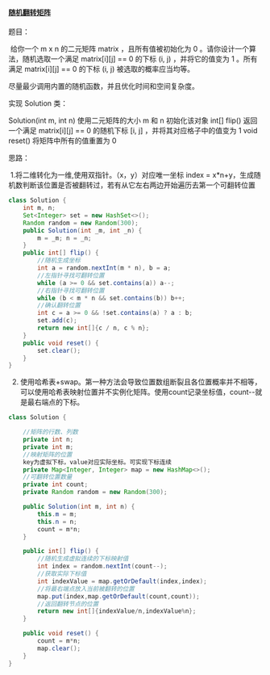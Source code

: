 #### [随机翻转矩阵](https://leetcode-cn.com/problems/random-flip-matrix/)

题目：

​	给你一个 m x n 的二元矩阵 matrix ，且所有值被初始化为 0 。请你设计一个算法，随机选取一个满足 matrix[i][j] == 0 的下标 (i, j) ，并将它的值变为 1 。所有满足 matrix[i][j] == 0 的下标 (i, j) 被选取的概率应当均等。

尽量最少调用内置的随机函数，并且优化时间和空间复杂度。

实现 Solution 类：

Solution(int m, int n) 使用二元矩阵的大小 m 和 n 初始化该对象
int[] flip() 返回一个满足 matrix[i][j] == 0 的随机下标 [i, j] ，并将其对应格子中的值变为 1
void reset() 将矩阵中所有的值重置为 0

思路：

​	1.将二维转化为一维,使用双指针。（x，y）对应唯一坐标 index = x*n+y，生成随机数判断该位置是否被翻转过，若有从它左右两边开始遍历去第一个可翻转位置

```JAVA
class Solution {
    int m, n;
    Set<Integer> set = new HashSet<>();
    Random random = new Random(300);
    public Solution(int _m, int _n) {
        m = _m; n = _n;
    }
    public int[] flip() {
        //随机生成坐标
        int a = random.nextInt(m * n), b = a;
        //左指针寻找可翻转位置
        while (a >= 0 && set.contains(a)) a--;
        //右指针寻找可翻转位置
        while (b < m * n && set.contains(b)) b++;
        //确认翻转位置
        int c = a >= 0 && !set.contains(a) ? a : b;
        set.add(c);
        return new int[]{c / n, c % n};
    }
    public void reset() {
        set.clear();
    }
}
```



2. 使用哈希表+swap。第一种方法会导致位置数组断裂且各位置概率并不相等，可以使用哈希表映射位置并不实例化矩阵。使用count记录坐标值，count--就是最右端点的下标。

```java
class Solution {

    //矩阵的行数、列数
    private int n;
    private int m;
    //映射矩阵的位置
    key为虚拟下标，value对应实际坐标。可实现下标连续
    private Map<Integer, Integer> map = new HashMap<>();
    //可翻转位置数量
    private int count;
    private Random random = new Random(300);

    public Solution(int m, int n) {
        this.m = m;
        this.n = n;
        count = m*n;
    }

    public int[] flip() {
        //随机生成虚拟连续的下标映射值
        int index = random.nextInt(count--);
        //获取实际下标值
        int indexValue = map.getOrDefault(index,index);
        //将最右端点放入当前被翻转的位置
        map.put(index,map.getOrDefault(count,count));
        //返回翻转节点的位置
        return new int[]{indexValue/n,indexValue%n};
    }

    public void reset() {
        count = m*n;
        map.clear();
    }
}
```

